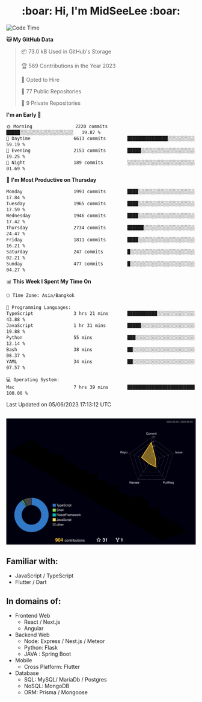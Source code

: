 <h1 align="center"> :boar: Hi, I'm MidSeeLee :boar:</h1>
 
<!--START_SECTION:waka-->
![Code Time](http://img.shields.io/badge/Code%20Time-617%20hrs%201%20min-blue)

**🐱 My GitHub Data** 

> 📦 73.0 kB Used in GitHub's Storage 
 > 
> 🏆 569 Contributions in the Year 2023
 > 
> 💼 Opted to Hire
 > 
> 📜 77 Public Repositories 
 > 
> 🔑 9 Private Repositories 
 > 
**I'm an Early 🐤** 

```text
🌞 Morning                2220 commits        █████░░░░░░░░░░░░░░░░░░░░   19.87 % 
🌆 Daytime                6613 commits        ███████████████░░░░░░░░░░   59.19 % 
🌃 Evening                2151 commits        █████░░░░░░░░░░░░░░░░░░░░   19.25 % 
🌙 Night                  189 commits         ░░░░░░░░░░░░░░░░░░░░░░░░░   01.69 % 
```
📅 **I'm Most Productive on Thursday** 

```text
Monday                   1993 commits        ████░░░░░░░░░░░░░░░░░░░░░   17.84 % 
Tuesday                  1965 commits        ████░░░░░░░░░░░░░░░░░░░░░   17.59 % 
Wednesday                1946 commits        ████░░░░░░░░░░░░░░░░░░░░░   17.42 % 
Thursday                 2734 commits        ██████░░░░░░░░░░░░░░░░░░░   24.47 % 
Friday                   1811 commits        ████░░░░░░░░░░░░░░░░░░░░░   16.21 % 
Saturday                 247 commits         █░░░░░░░░░░░░░░░░░░░░░░░░   02.21 % 
Sunday                   477 commits         █░░░░░░░░░░░░░░░░░░░░░░░░   04.27 % 
```


📊 **This Week I Spent My Time On** 

```text
🕑︎ Time Zone: Asia/Bangkok

💬 Programming Languages: 
TypeScript               3 hrs 21 mins       ███████████░░░░░░░░░░░░░░   43.88 % 
JavaScript               1 hr 31 mins        █████░░░░░░░░░░░░░░░░░░░░   19.88 % 
Python                   55 mins             ███░░░░░░░░░░░░░░░░░░░░░░   12.14 % 
Bash                     38 mins             ██░░░░░░░░░░░░░░░░░░░░░░░   08.37 % 
YAML                     34 mins             ██░░░░░░░░░░░░░░░░░░░░░░░   07.57 % 

💻 Operating System: 
Mac                      7 hrs 39 mins       █████████████████████████   100.00 % 
```


 Last Updated on 05/06/2023 17:13:12 UTC
<!--END_SECTION:waka-->

##

![](./profile-3d-contrib/profile-night-rainbow.svg)

## Familiar with:
- JavaScript / TypeScript
- Flutter / Dart

## In domains of:
- Frontend Web
  - React / Next.js
  - Angular
- Backend Web
  - Node: Express / Nest.js / Meteor
  - Python: Flask
  - JAVA : Spring Boot
- Mobile
  - Cross Platform: Flutter
- Database
  - SQL: MySQL/ MariaDb / Postgres
  - NoSQL: MongoDB
  - ORM: Prisma / Mongoose
